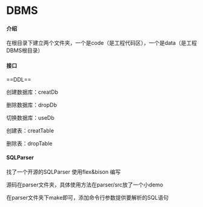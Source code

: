 # DBMS

#### 介绍

在根目录下建立两个文件夹，一个是code（是工程代码区），一个是data（是工程DBMS根目录）







#### 接口

==DDL==

创建数据库：creatDb

删除数据库：dropDb

切换数据库：useDb

创建表：creatTable

删除表：dropTable

#### SQLParser

找了一个开源的SQLParser 使用flex&bison 编写

源码在parser文件夹，具体使用方法在parser/src放了一个小demo

在parser文件夹下make即可，添加命令行参数提供要解析的SQL语句



